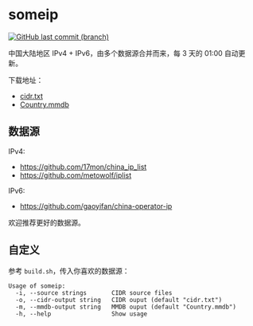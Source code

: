 # someip

[![GitHub last commit (branch)](https://img.shields.io/github/last-commit/0x2E/someip/build?label=%E6%9C%80%E6%96%B0%E6%9E%84%E5%BB%BA)](https://github.com/0x2E/someip/tree/build)

中国大陆地区 IPv4 + IPv6，由多个数据源合并而来，每 3 天的 01:00 自动更新。

下载地址：

- [cidr.txt](https://raw.githubusercontent.com/0x2E/someip/build/cidr.txt)
- [Country.mmdb](https://raw.githubusercontent.com/0x2E/someip/build/Country.mmdb)

## 数据源

IPv4:

- <https://github.com/17mon/china_ip_list>
- <https://github.com/metowolf/iplist>

IPv6:

- <https://github.com/gaoyifan/china-operator-ip>

欢迎推荐更好的数据源。

## 自定义

参考 `build.sh`，传入你喜欢的数据源：

```shell
Usage of someip:
  -i, --source strings       CIDR source files
  -o, --cidr-output string   CIDR ouput (default "cidr.txt")
  -m, --mmdb-output string   MMDB ouput (default "Country.mmdb")
  -h, --help                 Show usage
```
